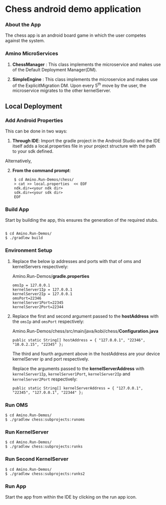 # Chess android demo application

### About the App
The chess app is an android board game in which the user competes against the system.

### Amino MicroServices
1. **ChessManager** :
    This class implements the microservice and makes use of the Default Deployment Manager(DM).

2. **SimpleEngine** :
    This class implements the microservice and makes use of the ExplicitMigration DM. Upon every 5<sup>th</sup> move by the user, the microservice migrates to the other kernelServer.

## Local Deployment

### Add Android Properties
This can be done in two ways:

1. **Through IDE**:
    Import the gradle project in the Android Studio and the IDE itself adds a local.properties file in your project structure with the path to your sdk defined.
        
Alternatively,

2. **From the command prompt**:
```shell
    $ cd Amino.Run-Demos/chess/
    > cat >> local.properties  << EOF
    ndk.dir=<your ndk dir>
    sdk.dir=<your sdk dir>
    EOF
```

### Build App
Start by building the app, this ensures the generation of the required stubs.
```

$ cd Amino.Run-Demos/
$ ./gradlew build
```
### Environment Setup
1. Replace the below ip addresses and ports with that of oms and kernelServers respectively:

    Amino.Run-Demos/**gradle.properties** 
    ```
    omsIp = 127.0.0.1
    kernelServer1Ip = 127.0.0.1
    kernelServer2Ip = 127.0.0.1
    omsPort=22346
    kernelServer1Port=22345
    kernelServer2Port=22344
    ```
    
2.  Replace the first and second argument passed to the **hostAddress** with the ```omsIp``` and ```omsPort``` respectively:

    Amino.Run-Demos/chess/src/main/java/kobi/chess/**Configuration.java**
    ```
    public static String[] hostAddress = { "127.0.0.1", "22346", "10.0.2.15", "22345" };
    ```
    The third and fourth argument above in the hostAddress are your device kernelServer ip and port respectively.
    
    Replace the arguments passed to the **kernelServerAddress** with ```kernelServer1Ip```, ```kernelServer1Port```, ```kernelServer2Ip``` and ```kernelServer2Port``` respectively:
    ```
    public static String[] kernelServerAddress = { "127.0.0.1", "22345", "127.0.0.1", "22344" };
    ```

### Run OMS
```
$ cd Amino.Run-Demos/
$ ./gradlew chess:subprojects:runoms
```

### Run KernelServer
```
$ cd Amino.Run-Demos/
$ ./gradlew chess:subprojects:runks
```

### Run Second KernelServer
```
$ cd Amino.Run-Demos/
$ ./gradlew chess:subprojects:runks2
```

### Run App
Start the app from within the IDE by clicking on the run app icon.
